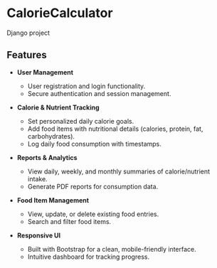 # CalorieCalculator
Django project 
## Features

- **User Management**
  - User registration and login functionality.
  - Secure authentication and session management.

- **Calorie & Nutrient Tracking**
  - Set personalized daily calorie goals.
  - Add food items with nutritional details (calories, protein, fat, carbohydrates).
  - Log daily food consumption with timestamps.

- **Reports & Analytics**
  - View daily, weekly, and monthly summaries of calorie/nutrient intake.
  - Generate PDF reports for consumption data.

- **Food Item Management**
  - View, update, or delete existing food entries.
  - Search and filter food items.

- **Responsive UI**
  - Built with Bootstrap for a clean, mobile-friendly interface.
  - Intuitive dashboard for tracking progress.
